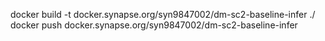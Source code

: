 docker build -t docker.synapse.org/syn9847002/dm-sc2-baseline-infer ./
docker push docker.synapse.org/syn9847002/dm-sc2-baseline-infer
